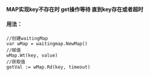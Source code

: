 #### MAP实现key不存在时 get操作等待 直到key存在或者超时

#### 用法：
    //创建waitingMap
    var wMap = waitingmap.NewMap()
    //赋值
    wMap.Wt(key, value)
    //获取值
    getVal := wMap.Rd(key, timeout)
